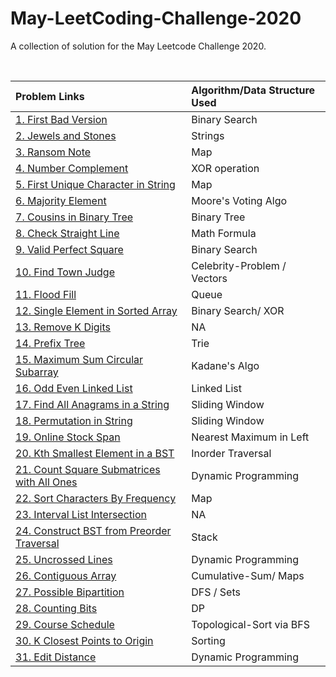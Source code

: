 # May-LeetCoding-Challenge-2020

A collection of solution for the May Leetcode Challenge 2020.

<br />


| Problem Links | Algorithm/Data Structure Used |
| :--- | :--- |
| [1. First Bad Version](https://leetcode.com/problems/first-bad-version/) | Binary Search |
| [2. Jewels and Stones](https://leetcode.com/problems/jewels-and-stones/) | Strings |
| [3. Ransom Note](https://leetcode.com/problems/ransom-note/) | Map |
| [4. Number Complement](https://leetcode.com/problems/number-complement/) | XOR operation |
| [5. First Unique Character in String](https://leetcode.com/problems/first-unique-character-in-a-string/) | Map |
| [6. Majority Element](https://leetcode.com/problems/majority-element/) | Moore's Voting Algo |
| [7. Cousins in Binary Tree](https://leetcode.com/problems/cousins-in-binary-tree/) | Binary Tree |
| [8. Check Straight Line](https://leetcode.com/problems/check-if-it-is-a-straight-line/) | Math Formula |
| [9. Valid Perfect Square](https://leetcode.com/problems/valid-perfect-square/) | Binary Search |
| [10. Find Town Judge](https://leetcode.com/problems/find-the-town-judge/) | Celebrity-Problem / Vectors
| [11. Flood Fill](https://leetcode.com/problems/flood-fill/) | Queue |
| [12. Single Element in Sorted Array](https://leetcode.com/problems/single-element-in-a-sorted-array/) | Binary Search/ XOR |
| [13. Remove K Digits](https://leetcode.com/problems/remove-k-digits/) | NA |
| [14. Prefix Tree](https://leetcode.com/problems/implement-trie-prefix-tree/) | Trie |
| [15. Maximum Sum Circular Subarray](https://leetcode.com/problems/maximum-sum-circular-subarray/) | Kadane's Algo|
| [16. Odd Even Linked List](https://leetcode.com/problems/odd-even-linked-list/)| Linked List
| [17. Find All Anagrams in a String](https://leetcode.com/problems/find-all-anagrams-in-a-string/) | Sliding Window
| [18. Permutation in String](https://leetcode.com/problems/permutation-in-string/) | Sliding Window
| [19. Online Stock Span](https://leetcode.com/problems/online-stock-span/) | Nearest Maximum in Left |
| [20. Kth Smallest Element in a BST](https://leetcode.com/problems/kth-smallest-element-in-a-bst/) | Inorder Traversal
| [21. Count Square Submatrices with All Ones](https://leetcode.com/problems/count-square-submatrices-with-all-ones/) | Dynamic Programming|
| [22. Sort Characters By Frequency](https://leetcode.com/problems/sort-characters-by-frequency/) | Map|
| [23. Interval List Intersection](https://leetcode.com/problems/interval-list-intersections/) | NA
| [24. Construct BST from Preorder Traversal](https://leetcode.com/problems/construct-binary-search-tree-from-preorder-traversal/)| Stack
| [25. Uncrossed Lines](https://leetcode.com/problems/uncrossed-lines/) | Dynamic Programming|
| [26. Contiguous Array](https://leetcode.com/problems/contiguous-array/) | Cumulative-Sum/ Maps
| [27. Possible Bipartition](https://leetcode.com/problems/possible-bipartition/) | DFS / Sets
| [28. Counting Bits](https://leetcode.com/problems/counting-bits/) | DP |
| [29. Course Schedule](https://leetcode.com/problems/course-schedule/) | Topological-Sort via BFS |
| [30. K Closest Points to Origin](https://leetcode.com/problems/k-closest-points-to-origin/) | Sorting|
| [31. Edit Distance](https://leetcode.com/problems/edit-distance/) | Dynamic Programming |















